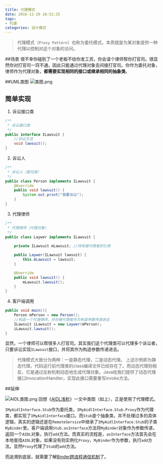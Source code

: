 ```yaml
---
title: 代理模式
date: 2016-11-26 16:51:25
tags:
- 代理
categories: 设计模式
---
```


>代理模式（`Proxy Pattern`）也称为委托模式。本质就是为某对象提供一种代理以控制对这个对象的访问。

##场景
很不幸你碰到了一个老板不给你发工资，你会请个律师帮你打官司。很显然你对打官司一窍不通，因此只能通过代理对象去间接打官司。你作为委托对象，律师作为代理对象，**都需要实现相同的接口或继承相同的抽象类**。


##UML类图
![类图.png](93730-3367f30dd2bc9a9b.webp)
<!--more-->
## 简单实现
1. 诉讼接口类
```java
/**
 * 诉讼接口类
 */
public interface ILawsuit {
	//诉讼方法
    void lawsuit();
}
```
2. 诉讼人
```java
/**
 * 诉讼人（委托类）
 */
public class Person implements ILawsuit {
    @Override
    public void lawsuit() {
        System.out.print("我要诉讼");
    }
}
```
3. 代理律师
```java
/**
 * 代理律师（代理对象）
 */
public class Laywer implements ILawsuit {
   
    private ILawsuit mLawsuit; //持有被代理者的引用

    public Laywer(ILawsuit lawsuit) {
        this.mLawsuit = lawsuit;
    }

    @Override
    public void lawsuit() {
        mLawsuit.lawsuit();
    }
}
```
4. 客户端调用
```java
public void main(){
	Person mPerson = new Person();
	//构造一个代理律师，并将被代理者作为构造参数传递进去
	ILawsuit iLawsuit = new Laywer(mPerson);
	iLawsuit.lawsuit();
}
```

显然，一个律师可以帮很多人打官司。其实我们这个代理类可以代理多个诉讼者，只要诉讼实现`ILawsuit`接口，并将其作为构造参数传递进去。

> 代理模式大致分为两种：一是静态代理，二是动态代理。
上述示例即为静态代理，代码运行前代理类的class编译文件已经存在了。而动态代理则相反，它是通过反射机制动态地生成代理对象。Java给我们提供了动态代理接口InvocationHandler，实现此接口需要重写invoke方法。

##延伸

![AIDL类图.png](93730-280023717716ac7b.webp)
回想《[AIDL浅析](http://www.jianshu.com/p/182c68548851)》一文中类图（如上），正是使用了代理模式。

`IMyAidlInterface.Stub`作为委托类，`IMyAidlInterface.Stub.Proxy`作为代理类，都实现了`IMyAidlInterface`接口。而`Stub`是个抽象类，并不处理过多的具体逻辑，真实的逻辑还是在`RemoteService`中继承了`IMyAidlInterface.Stub`的子类`MyBinder`里。客户端调用`Stub.asInterface`方法将`MyBinder`对象作为参数传递，返回一个`AIDL`对象，执行`add`方法。而真实的流程是，`asInterface`方法首先会在本地查找`AIDL`对象，如果没有则实例化`Proxy`，`MyBinder`作为参数，执行`add`方法。显然`Proxy`代理了`Stub`的`add`方法。

而追溯到底层，就需要了解[Binder跨进程通信机制](http://gityuan.com/2015/10/31/binder-prepare/)了。